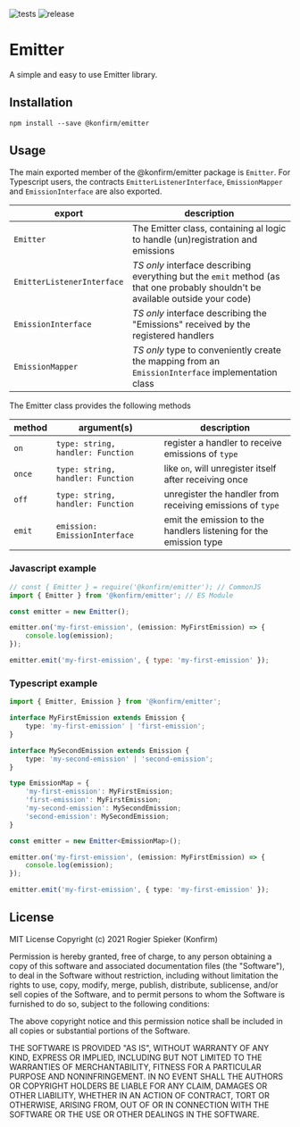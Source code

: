 ![tests](https://github.com/konfirm/guards/emitter/workflows/tests.yml/badge.svg)
![release](https://github.com/konfirm/guards/emitter/workflows/release.yml/badge.svg)

# Emitter

A simple and easy to use Emitter library.

## Installation

```
npm install --save @konfirm/emitter
```

## Usage

The main exported member of the @konfirm/emitter package is `Emitter`. For Typescript users, the contracts `EmitterListenerInterface`, `EmissionMapper` and `EmissionInterface` are also exported.

| export                     | description                                                                                                                     |
| -------------------------- | ------------------------------------------------------------------------------------------------------------------------------- |
| `Emitter`                  | The Emitter class, containing al logic to handle (un)registration and emissions                                                 |
| `EmitterListenerInterface` | _TS only_ interface describing everything but the `emit` method (as that one probably shouldn't be available outside your code) |
| `EmissionInterface`        | _TS only_ interface describing the "Emissions" received by the registered handlers                                              |
| `EmissionMapper`           | _TS only_ type to conveniently create the mapping from an `EmissionInterface` implementation class                              |

The Emitter class provides the following methods

| method | argument(s)                       | description                                                       |
| ------ | --------------------------------- | ----------------------------------------------------------------- |
| `on`   | `type: string, handler: Function` | register a handler to receive emissions of `type`                 |
| `once` | `type: string, handler: Function` | like `on`, will unregister itself after receiving once            |
| `off`  | `type: string, handler: Function` | unregister the handler from receiving emissions of `type`         |
| `emit` | `emission: EmissionInterface`     | emit the emission to the handlers listening for the emission type |

### Javascript example

```js
// const { Emitter } = require('@konfirm/emitter'); // CommonJS
import { Emitter } from '@konfirm/emitter'; // ES Module

const emitter = new Emitter();

emitter.on('my-first-emission', (emission: MyFirstEmission) => {
	console.log(emission);
});

emitter.emit('my-first-emission', { type: 'my-first-emission' });
```

### Typescript example
```ts
import { Emitter, Emission } from '@konfirm/emitter';

interface MyFirstEmission extends Emission {
	type: 'my-first-emission' | 'first-emission';
}

interface MySecondEmission extends Emission {
	type: 'my-second-emission' | 'second-emission';
}

type EmissionMap = {
	'my-first-emission': MyFirstEmission;
	'first-emission': MyFirstEmission;
	'my-second-emission': MySecondEmission;
	'second-emission': MySecondEmission;
}

const emitter = new Emitter<EmissionMap>();

emitter.on('my-first-emission', (emission: MyFirstEmission) => {
	console.log(emission);
});

emitter.emit('my-first-emission', { type: 'my-first-emission' });
```

## License
MIT License Copyright (c) 2021 Rogier Spieker (Konfirm)

Permission is hereby granted, free of charge, to any person obtaining a copy of this software and associated documentation files (the "Software"), to deal in the Software without restriction, including without limitation the rights to use, copy, modify, merge, publish, distribute, sublicense, and/or sell copies of the Software, and to permit persons to whom the Software is furnished to do so, subject to the following conditions:

The above copyright notice and this permission notice shall be included in all copies or substantial portions of the Software.

THE SOFTWARE IS PROVIDED "AS IS", WITHOUT WARRANTY OF ANY KIND, EXPRESS OR IMPLIED, INCLUDING BUT NOT LIMITED TO THE WARRANTIES OF MERCHANTABILITY, FITNESS FOR A PARTICULAR PURPOSE AND NONINFRINGEMENT. IN NO EVENT SHALL THE AUTHORS OR COPYRIGHT HOLDERS BE LIABLE FOR ANY CLAIM, DAMAGES OR OTHER LIABILITY, WHETHER IN AN ACTION OF CONTRACT, TORT OR OTHERWISE, ARISING FROM, OUT OF OR IN CONNECTION WITH THE SOFTWARE OR THE USE OR OTHER DEALINGS IN THE SOFTWARE.


